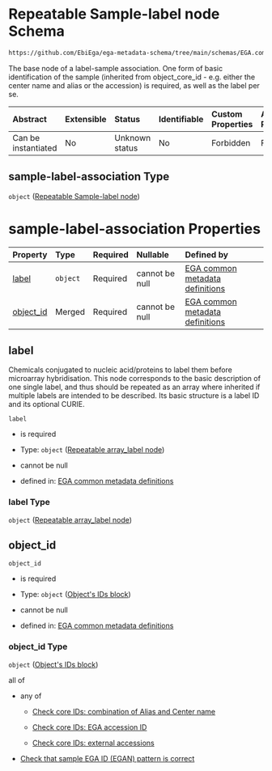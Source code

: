 # Repeatable Sample-label node Schema

```txt
https://github.com/EbiEga/ega-metadata-schema/tree/main/schemas/EGA.common-definitions.json#/definitions/sample-label-association
```

The base node of a label-sample association. One form of basic identification of the sample (inherited from object\_core\_id - e.g. either the center name and alias or the accession) is required, as well as the label per se.

| Abstract            | Extensible | Status         | Identifiable | Custom Properties | Additional Properties | Access Restrictions | Defined In                                                                                           |
| :------------------ | :--------- | :------------- | :----------- | :---------------- | :-------------------- | :------------------ | :--------------------------------------------------------------------------------------------------- |
| Can be instantiated | No         | Unknown status | No           | Forbidden         | Forbidden             | none                | [EGA.common-definitions.json\*](../../../schemas/EGA.common-definitions.json "open original schema") |

## sample-label-association Type

`object` ([Repeatable Sample-label node](ega-12-definitions-repeatable-sample-label-node.md))

# sample-label-association Properties

| Property                 | Type     | Required | Nullable       | Defined by                                                                                                                                                                                                                                                                  |
| :----------------------- | :------- | :------- | :------------- | :-------------------------------------------------------------------------------------------------------------------------------------------------------------------------------------------------------------------------------------------------------------------------- |
| [label](#label)          | `object` | Required | cannot be null | [EGA common metadata definitions](ega-12-definitions-repeatable-array_label-node.md "https://github.com/EbiEga/ega-metadata-schema/tree/main/schemas/EGA.common-definitions.json#/definitions/sample-label-association/properties/label")                                   |
| [object\_id](#object_id) | Merged   | Required | cannot be null | [EGA common metadata definitions](ega-12-definitions-repeatable-sample-label-node-properties-objects-ids-block.md "https://github.com/EbiEga/ega-metadata-schema/tree/main/schemas/EGA.common-definitions.json#/definitions/sample-label-association/properties/object_id") |

## label

Chemicals conjugated to nucleic acid/proteins to label them before microarray hybridisation. This node corresponds to the basic description of one single label, and thus should be repeated as an array where inherited if multiple labels are intended to be described. Its basic structure is a label ID and its optional CURIE.

`label`

*   is required

*   Type: `object` ([Repeatable array\_label node](ega-12-definitions-repeatable-array_label-node.md))

*   cannot be null

*   defined in: [EGA common metadata definitions](ega-12-definitions-repeatable-array_label-node.md "https://github.com/EbiEga/ega-metadata-schema/tree/main/schemas/EGA.common-definitions.json#/definitions/sample-label-association/properties/label")

### label Type

`object` ([Repeatable array\_label node](ega-12-definitions-repeatable-array_label-node.md))

## object\_id



`object_id`

*   is required

*   Type: `object` ([Object's IDs block](ega-12-definitions-repeatable-sample-label-node-properties-objects-ids-block.md))

*   cannot be null

*   defined in: [EGA common metadata definitions](ega-12-definitions-repeatable-sample-label-node-properties-objects-ids-block.md "https://github.com/EbiEga/ega-metadata-schema/tree/main/schemas/EGA.common-definitions.json#/definitions/sample-label-association/properties/object_id")

### object\_id Type

`object` ([Object's IDs block](ega-12-definitions-repeatable-sample-label-node-properties-objects-ids-block.md))

all of

*   any of

    *   [Check core IDs: combination of Alias and Center name](ega-12-definitions-core-identifiers-of-an-object-anyof-check-core-ids-combination-of-alias-and-center-name.md "check type definition")

    *   [Check core IDs: EGA accession ID](ega-12-definitions-core-identifiers-of-an-object-anyof-check-core-ids-ega-accession-id.md "check type definition")

    *   [Check core IDs: external accessions](ega-12-definitions-core-identifiers-of-an-object-anyof-check-core-ids-external-accessions.md "check type definition")

*   [Check that sample EGA ID (EGAN) pattern is correct](ega-12-definitions-repeatable-sample-label-node-properties-objects-ids-block-allof-check-that-sample-ega-id-egan-pattern-is-correct.md "check type definition")
